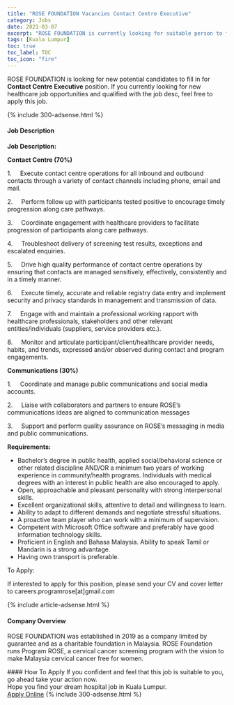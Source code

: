 ```yaml
---
title: "ROSE FOUNDATION Vacancies Contact Centre Executive" 
category: Jobs 
date: 2021-03-07 
excerpt: "ROSE FOUNDATION is currently looking for suitable person to fill in the Contact Centre Executive which positioned at Kuala Lumpur" 
tags: [Kuala Lumpur] 
toc: true 
toc_label: TOC 
toc_icon: "fire" 
--- 
```


<p>ROSE FOUNDATION is looking for new potential candidates to fill in for <b>Contact Centre Executive</b> position. If you currently looking for new healthcare job opportunities and qualified with the job desc, feel free to apply this job.
</p>{% include 300-adsense.html %} 
<div><div><h4>Job Description</h4></div><div><div><span><div><p><strong>Job Description:</strong></p><p><strong>Contact Centre (70%)</strong></p><p>1.&#160;&#160;&#160;&#160;&#160;Execute contact centre operations for all inbound and outbound contacts through a variety of contact channels including phone, email and mail.</p><p>2.&#160;&#160;&#160;&#160;&#160;Perform follow up with participants tested positive to encourage timely progression along care pathways.</p><p>3.&#160;&#160;&#160;&#160;&#160;Coordinate engagement with healthcare providers to facilitate progression of participants along care pathways.</p><p>4.&#160;&#160;&#160;&#160;&#160;Troubleshoot delivery of screening test results, exceptions and escalated enquiries.&#160;</p><p>5.&#160;&#160;&#160;&#160;&#160;Drive high quality performance of contact centre operations by ensuring that contacts are managed sensitively, effectively, consistently and in a timely manner.</p><p>6.&#160;&#160;&#160;&#160;&#160;Execute timely, accurate and reliable registry data entry and implement security and privacy standards in management and transmission of data.</p><p>7.&#160;&#160;&#160;&#160;&#160;Engage with and maintain a professional working rapport with healthcare professionals, stakeholders and other relevant entities/individuals (suppliers, service providers etc.).</p><p>8.&#160;&#160;&#160;&#160;&#160;Monitor and articulate participant/client/healthcare provider needs, habits, and trends, expressed and/or observed during contact and program engagements.&#160;</p><p><strong>Communications (30%)</strong></p><p>1.&#160;&#160;&#160;&#160;&#160;Coordinate and manage public communications and social media accounts.</p><p>2.&#160;&#160;&#160;&#160;&#160;Liaise with collaborators and partners to ensure ROSE&#8217;s communications ideas are aligned to communication messages</p><p>3.&#160;&#160;&#160;&#160;&#160;Support and perform quality assurance on ROSE&#8217;s messaging in media and public communications.&#160;</p><p><strong>Requirements:</strong></p><ul><li>Bachelor&#8217;s degree in public health, applied social/behavioral science or other related discipline AND/OR a minimum two years of working experience in community/health programs. Individuals with medical degrees with an interest in public health are also encouraged to apply.</li><li>Open, approachable and pleasant personality with strong interpersonal skills.</li><li>Excellent organizational skills, attentive to detail and willingness to learn.</li><li>Ability to adapt to different demands and negotiate stressful situations.</li><li>A proactive team player who can work with a minimum of supervision.</li><li>Competent with Microsoft Office software and preferably have good information technology skills.</li><li>Proficient in English and Bahasa Malaysia. Ability to speak Tamil or Mandarin is a strong advantage.</li><li>Having own transport is preferable.</li></ul><p>To Apply:</p><p>If interested to apply for this position, please send your CV and cover letter to careers.programrose[at]gmail.com</p></div></span></div></div></div> 
{% include article-adsense.html %} 
<div><div><h4>Company Overview</h4></div><div><div><span><div><p>ROSE FOUNDATION was established in 2019 as a company limited by guarantee and as a charitable foundation in Malaysia. ROSE Foundation runs Program ROSE, a cervical cancer screening program with the vision to make Malaysia cervical cancer free for women.</p></div></span></div></div></div> 
#### How To Apply 
If you confident and feel that this job is suitable to you, go ahead take your action now. <br/> 
Hope you find your dream hospital job in Kuala Lumpur. <br/> 
<a href="https://www.jobstreet.com.my/en/job/contact-centre-executive-4496123?jobId=jobstreet-my-job-4496123" class="btn btn--warning" target="_blank" rel="nofollow noopenner">Apply Online</a> 
{% include 300-adsense.html %} 